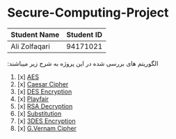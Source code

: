 # Secure-Computing-Project

Student Name  | Student ID
------------- | -------------
Ali Zolfaqari  | 94171021

:الگوریتم های بررسی شده در این پروژه به شرح زیر میباشند
1. [x] [AES](https://github.com/alizolfaqari/Secure-Computing/tree/main/AES)
2. [x] [Caesar Cipher](https://github.com/alizolfaqari/Secure-Computing/tree/main/Caesar)
3. [x] [DES Encryption](https://github.com/alizolfaqari/Secure-Computing/tree/main/DES)
4. [x] [Playfair](https://github.com/alizolfaqari/Secure-Computing/tree/main/PlayFair)
5. [x] [RSA Decryption](https://github.com/alizolfaqari/Secure-Computing/tree/main/RSA)
6. [x] [Substitution](https://github.com/alizolfaqari/Secure-Computing/tree/main/Substitution)
7. [x] [3DES Encryption](https://github.com/alizolfaqari/Secure-Computing/tree/main/TripleDES)
8. [x] [G.Vernam Cipher](https://github.com/alizolfaqari/Secure-Computing/tree/main/VernamCipher)


